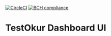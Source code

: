 [![CircleCI](https://circleci.com/gh/NazmiAltun/testokur-dashboard-ui.svg?style=svg)](https://circleci.com/gh/NazmiAltun/testokur-dashboard-ui)
[![BCH compliance](https://bettercodehub.com/edge/badge/NazmiAltun/testokur-dashboard-ui?branch=master)](https://bettercodehub.com/)

# TestOkur Dashboard UI
